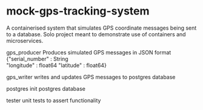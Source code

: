 # mock-gps-tracking-system
A containerised system that simulates GPS coordinate messages being sent to a database.
Solo project meant to demonstrate use of containers and microservices.

gps_producer
	Produces simulated GPS messages in JSON format 
	{"serial_number" : String	
	 "longitude" : float64 
	 "latitude" : float64}
	 
gps_writer
	writes and updates GPS messages to postgres database
	
postgres
	init postgres database

tester
	unit tests to assert functionality
	
